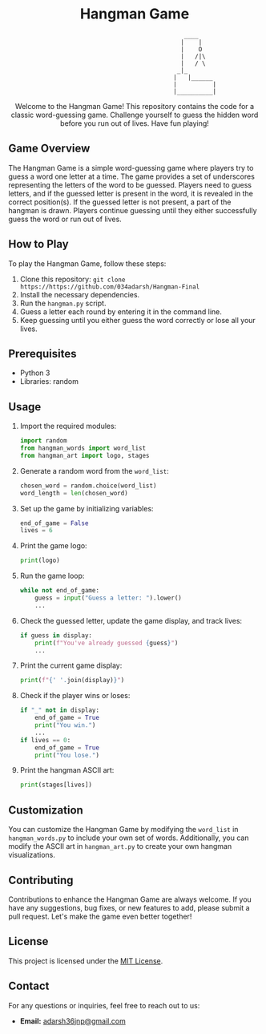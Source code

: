 <h1 align="center">Hangman Game</h1>

                                                     ____
                                                    |    |
                                                    |    O
                                                    |   /|\
                                                    |   / \
                                                   _|_
                                                  |   |______
                                                  |          |
                                                  |__________|
                           

<p align="center">
  Welcome to the Hangman Game! This repository contains the code for a classic word-guessing game. Challenge yourself to guess the hidden word before you run out of lives. Have fun playing!
</p>

## Game Overview
The Hangman Game is a simple word-guessing game where players try to guess a word one letter at a time. The game provides a set of underscores representing the letters of the word to be guessed. Players need to guess letters, and if the guessed letter is present in the word, it is revealed in the correct position(s). If the guessed letter is not present, a part of the hangman is drawn. Players continue guessing until they either successfully guess the word or run out of lives.

## How to Play
To play the Hangman Game, follow these steps:
1. Clone this repository: `git clone https://https://github.com/034adarsh/Hangman-Final`
2. Install the necessary dependencies.
3. Run the `hangman.py` script.
4. Guess a letter each round by entering it in the command line.
5. Keep guessing until you either guess the word correctly or lose all your lives.

## Prerequisites
- Python 3
- Libraries: random

## Usage
1. Import the required modules:
    ```python
    import random
    from hangman_words import word_list
    from hangman_art import logo, stages
    ```
2. Generate a random word from the `word_list`:
    ```python
    chosen_word = random.choice(word_list)
    word_length = len(chosen_word)
    ```
3. Set up the game by initializing variables:
    ```python
    end_of_game = False
    lives = 6
    ```
4. Print the game logo:
    ```python
    print(logo)
    ```
5. Run the game loop:
    ```python
    while not end_of_game:
        guess = input("Guess a letter: ").lower()
        ...
    ```
6. Check the guessed letter, update the game display, and track lives:
    ```python
    if guess in display:
        print(f"You've already guessed {guess}")
        ...
    ```
7. Print the current game display:
    ```python
    print(f"{' '.join(display)}")
    ```
8. Check if the player wins or loses:
    ```python
    if "_" not in display:
        end_of_game = True
        print("You win.")
        ...
    if lives == 0:
        end_of_game = True
        print("You lose.")
    ```
9. Print the hangman ASCII art:
    ```python
    print(stages[lives])
    ```

## Customization
You can customize the Hangman Game by modifying the `word_list` in `hangman_words.py` to include your own set of words. Additionally, you can modify the ASCII art in `hangman_art.py` to create your own hangman visualizations.

## Contributing
Contributions to enhance the Hangman Game are always welcome. If you have any suggestions, bug fixes, or new features to add, please submit a pull request. Let's make the game even better together!

## License
This project is licensed under the [MIT License](LICENSE).

## Contact
For any questions or inquiries, feel free to reach out to us:
- **Email:** adarsh36jnp@gmail.com
